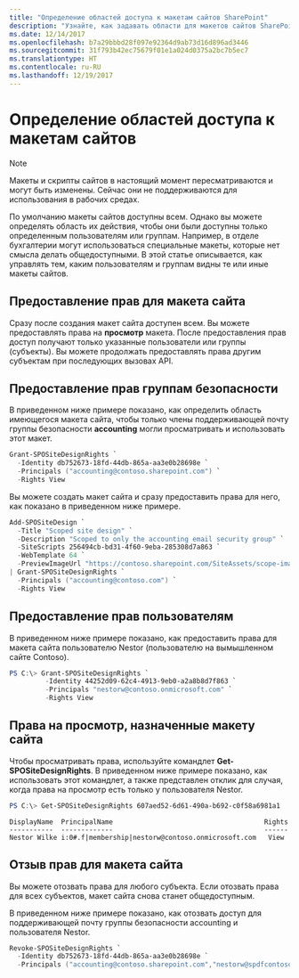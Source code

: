 ```yaml
---
title: "Определение областей доступа к макетам сайтов SharePoint"
description: "Узнайте, как задавать области для макетов сайтов SharePoint, чтобы управлять тем, кто может просматривать и использовать их."
ms.date: 12/14/2017
ms.openlocfilehash: b7a29bbbd28f097e92364d9ab73d16d896ad3446
ms.sourcegitcommit: 31f793b42ec75679f01e1a024d0375a2bc7b5ec7
ms.translationtype: HT
ms.contentlocale: ru-RU
ms.lasthandoff: 12/19/2017
---
```

# <a name="scoping-access-to-site-designs"></a>Определение областей доступа к макетам сайтов

> [!NOTE]
> Макеты и скрипты сайтов в настоящий момент пересматриваются и могут быть изменены. Сейчас они не поддерживаются для использования в рабочих средах.

По умолчанию макеты сайтов доступны всем. Однако вы можете определять область их действия, чтобы они были доступны только определенным пользователям или группам. Например, в отделе бухгалтерии могут использоваться специальные макеты, которые нет смысла делать общедоступными. В этой статье описывается, как управлять тем, каким пользователям и группам видны те или иные макеты сайтов.

## <a name="granting-rights-to-a-site-design"></a>Предоставление прав для макета сайта

Сразу после создания макет сайта доступен всем. Вы можете предоставлять права на **просмотр** макета. После предоставления прав доступ получают только указанные пользователи или группы (субъекты). Вы можете продолжать предоставлять права другим субъектам при последующих вызовах API.

## <a name="granting-rights-to-security-groups"></a>Предоставление прав группам безопасности

В приведенном ниже примере показано, как определить область имеющегося макета сайта, чтобы только члены поддерживающей почту группы безопасности **accounting** могли просматривать и использовать этот макет.

```powershell
Grant-SPOSiteDesignRights `
  -Identity db752673-18fd-44db-865a-aa3e0b28698e `
  -Principals ("accounting@contoso.sharepoint.com") `
  -Rights View
```

Вы можете создать макет сайта и сразу предоставить права для него, как показано в приведенном ниже примере.

```powershell
Add-SPOSiteDesign `
  -Title "Scoped site design" `
  -Description "Scoped to only the accounting email security group" `
  -SiteScripts 256494cb-bd31-4f60-9eba-285308d7a863 `
  -WebTemplate 64 `
  -PreviewImageUrl "https://contoso.sharepoint.com/SiteAssets/scope-image.png" `
| Grant-SPOSiteDesignRights `
  -Principals ("accounting@contoso.com") `
  -Rights View
```

## <a name="granting-rights-to-users"></a>Предоставление прав пользователям

В приведенном ниже примере показано, как предоставить права для макета сайта пользователю Nestor (пользователю на вымышленном сайте Contoso).

```powershell
PS C:\> Grant-SPOSiteDesignRights `
         -Identity 44252d09-62c4-4913-9eb0-a2a8b8d7f863 `
         -Principals "nestorw@contoso.onmicrosoft.com" `
         -Rights View
```

## <a name="viewing-rights-assigned-to-a-site-design"></a>Права на просмотр, назначенные макету сайта

Чтобы просматривать права, используйте командлет **Get-SPOSiteDesignRights**. В приведенном ниже примере показано, как использовать этот командлет, а также представлен отклик для случая, когда права на просмотр есть только у пользователя Nestor.

```powershell
PS C:\> Get-SPOSiteDesignRights 607aed52-6d61-490a-b692-c0f58a6981a1
```

```
DisplayName  PrincipalName                                      Rights
-----------  -------------                                      ------
Nestor Wilke i:0#.f|membership|nestorw@contoso.onmicrosoft.com   View
```

## <a name="revoking-rights-from-a-site-design"></a>Отзыв прав для макета сайта

Вы можете отозвать права для любого субъекта. Если отозвать права для всех субъектов, макет сайта снова станет общедоступным.

В приведенном ниже примере показано, как отозвать доступ для поддерживающей почту группы безопасности accounting и пользователя Nestor.

```powershell
Revoke-SPOSiteDesignRights `
  -Identity db752673-18fd-44db-865a-aa3e0b28698e `
  -Principals ("accounting@contoso.sharepoint.com","nestorw@spdfcontosodemo2.onmicrosoft.com") `
```
